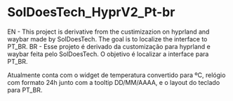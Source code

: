 # SolDoesTech_HyprV2_Pt-br

EN - This project is derivative from the custimizazion on hyprland and waybar made by SolDoesTech. The goal is to localize the interface to PT_BR.
BR - Esse projeto é derivado da customização para hyprland e waybar feita pelo SolDoesTech. O objetivo é localizar a interface para PT_BR. 

Atualmente conta com o widget de temperatura convertido para ºC, relógio com formato 24h junto com a tooltip DD/MM/AAAA, e o layout do teclado para PT_BR.
